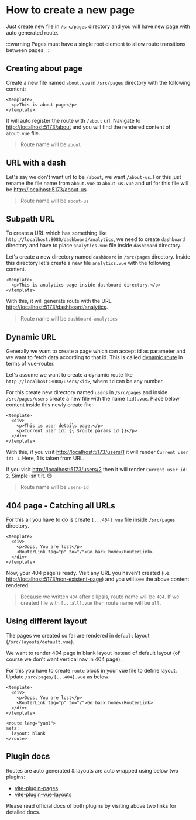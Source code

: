 # How to create a new page

Just create new file in `/src/pages` directory and you will have new page with auto generated route.

:::warning
Pages must have a single root element to allow route transitions between pages.
:::

## Creating about page <Badge text="/about" vertical="middle" />

Create a new file named `about.vue` in `/src/pages` directory with the following content:

```vue
<template>
  <p>This is about page</p>
</template>
```

It will auto register the route with `/about` url. Navigate to <http://localhost:5173/about> and you will find the rendered content of `about.vue` file.

> Route name will be `about`

## URL with a dash <Badge text="/about-us" vertical="middle" />

Let's say we don't want url to be `/about`, we want `/about-us`. For this just rename the file name from `about.vue` to `about-us.vue` and url for this file will be <http://localhost:5173/about-us>

> Route name will be `about-us`

## Subpath URL <Badge text="/dashboard/analytics" vertical="middle" />

To create a URL which has something like `http://localhost:8080/dashboard/analytics`, we need to create `dashboard` directory and have to place `analytics.vue` file inside `dashboard` directory.

Let's create a new directory named `dashboard` in `/src/pages` directory. Inside this directory let's create a new file `analytics.vue` with the following content.

```vue
<template>
  <p>This is analytics page inside dashboard directory.</p>
</template>
```

With this, it will generate route with the URL <http://localhost:5173/dashboard/analytics>.

> Route name will be `dashboard-analytics`

## Dynamic URL <Badge text="/users/<id>" vertical="middle" />

Generally we want to create a page which can accept id as parameter and we want to fetch data according to that id. This is called [dynamic route](https://next.router.vuejs.org/guide/essentials/dynamic-matching.html) in terms of vue-router.

Let's assume we want to create a dynamic route like `http://localhost:8080/users/<id>`, where `id` can be any number.

For this create new directory named `users` in `/src/pages` and inside `/src/pages/users` create a new file with the name `[id].vue`. Place below content inside this newly create file:

```vue
<template>
  <div>
    <p>This is user details page.</p>
    <p>Current user id: {{ $route.params.id }}</p>
  </div>
</template>
```

With this, if you visit <http://localhost:5173/users/1> it will render `Current user id: 1`. Here, 1 is taken from URL.

If you visit <http://localhost:5173/users/2> then it will render `Current user id: 2`. Simple isn't it. 😊

> Route name will be `users-id`

## 404 page - Catching all URLs

For this all you have to do is create `[...404].vue` file inside `/src/pages` directory.

```vue
<template>
  <div>
    <p>Oops, You are lost</p>
    <RouterLink tag="p" to="/">Go back home</RouterLink>
  </div>
</template>
```

Now, your 404 page is ready. Visit any URL you haven't created (i.e. <http://localhost:5173/non-existent-page>) and you will see the above content rendered.

> Because we written `404` after ellipsis, route name will be `404`. If we created file with `[...all].vue` then route name will be `all`.

## Using different layout

The pages we created so far are rendered in `default` layout (`/src/layouts/default.vue`).

We want to render 404 page in blank layout instead of default layout (of course we don't want vertical nav in 404 page).

For this you have to create `route` block in your vue file to define layout. Update `/src/pages/[...404].vue` as below:

<!-- prettier-ignore-start -->
```vue
<template>
  <div>
    <p>Oops, You are lost</p>
    <RouterLink tag="p" to="/">Go back home</RouterLink>
  </div>
</template>

<route lang="yaml">
meta:
  layout: blank
</route>
```
<!-- prettier-ignore-end -->

## Plugin docs

Routes are auto generated & layouts are auto wrapped using below two plugins:

- [vite-plugin-pages](https://github.com/hannoeru/vite-plugin-pages)
- [vite-plugin-vue-layouts](https://github.com/JohnCampionJr/vite-plugin-vue-layouts)

Please read official docs of both plugins by visiting above two links for detailed docs.
